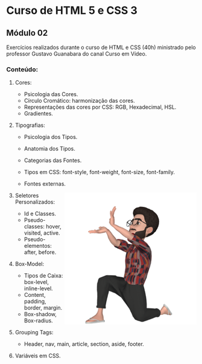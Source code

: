 # Curso de HTML 5 e CSS 3

## Módulo 02

Exercícios realizados durante o curso de HTML e CSS (40h) ministrado pelo professor Gustavo Guanabara do canal Curso em Vídeo.

### Conteúdo:

1. Cores:
   - Psicologia das Cores.
   - Círculo Cromático: harmonização das cores.
   - Representações das cores por CSS: RGB, Hexadecimal, HSL.
   - Gradientes.
   
2. Tipografias:

   - Psicologia dos Tipos.

   - Anatomia dos Tipos.

   - Categorias das Fontes.

   - Tipos em CSS: font-style, font-weight, font-size, font-family.

   - Fontes externas.

     <img src="imagens/emoji1.png" align="right" width="350"/>

3. Seletores Personalizados:
   - Id e Classes.
   - Pseudo-classes: hover, visited, active.
   - Pseudo-elementos: after, before.

4. Box-Model:
   - Tipos de Caixa: box-level, inline-level.
   - Content, padding, border, margin.
   - Box-shadow, Box-radius.

5. Grouping Tags: 
   - Header, nav, main, article, section, aside, footer.

6. Variáveis em CSS.
